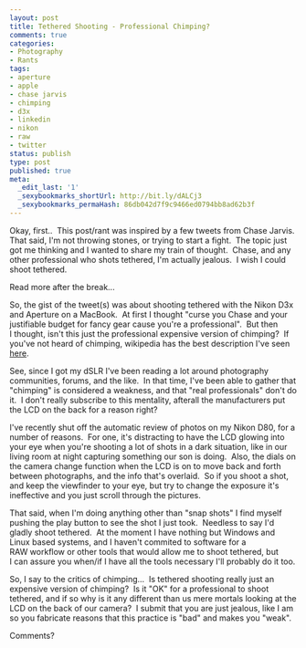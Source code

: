```yaml
---
layout: post
title: Tethered Shooting - Professional Chimping?
comments: true
categories:
- Photography
- Rants
tags:
- aperture
- apple
- chase jarvis
- chimping
- d3x
- linkedin
- nikon
- raw
- twitter
status: publish
type: post
published: true
meta:
  _edit_last: '1'
  _sexybookmarks_shortUrl: http://bit.ly/dALCj3
  _sexybookmarks_permaHash: 86db042d7f9c9466ed0794bb8ad62b3f
---
```

<p>Okay, first..&nbsp; This post/rant was inspired by a few tweets from Chase Jarvis.&nbsp; That said, I'm not throwing stones, or trying to start a fight.&nbsp; The topic just got me thinking and I&nbsp;wanted to share my train of thought.&nbsp; Chase, and any other professional who shots tethered, I'm actually jealous.&nbsp; I&nbsp;wish I&nbsp;could shoot tethered.</p>
<p>Read more after the break...<!--more--></p>
<p>So, the gist of the tweet(s) was about shooting tethered with the Nikon D3x and Aperture on a MacBook.&nbsp; At first I&nbsp;thought &quot;curse you Chase and your justifiable budget for fancy gear cause you're a professional&quot;.&nbsp; But then I&nbsp;thought, isn't this just the professional expensive version of chimping?&nbsp; If you've not heard of chimping, wikipedia has the best description I've seen <a href="http://en.wikipedia.org/wiki/Chimping">here</a>.</p>
<p>See, since I&nbsp;got my dSLR I've been reading a lot around photography communities, forums, and the like.&nbsp; In that time, I've been able to gather that &quot;chimping&quot;&nbsp;is considered a weakness, and that &quot;real professionals&quot; don't do it.&nbsp; I don't really subscribe to this mentality, afterall the manufacturers put the LCD&nbsp;on the back for a reason right?</p>
<p>I've recently shut off the automatic review of photos on my Nikon D80, for a number of reasons.&nbsp; For one, it's distracting to have the LCD&nbsp;glowing into your eye when you're shooting a lot of shots in a dark situation, like in our living room at night capturing something our son is doing.&nbsp; Also, the dials on the camera change function when the LCD&nbsp;is on to move back and forth between photographs, and the info that's overlaid.&nbsp; So if you shoot a shot, and keep the viewfinder to your eye, but try to change the exposure it's ineffective and you just scroll through the pictures.</p>
<p>That said, when I'm doing anything other than &quot;snap shots&quot; I&nbsp;find myself pushing the play button to see the shot I&nbsp;just took.&nbsp; Needless to say I'd gladly shoot tethered.&nbsp; At the moment I&nbsp;have nothing but Windows and Linux based systems, and I&nbsp;haven't commited to software for a RAW&nbsp;workflow or other tools that would allow me to shoot tethered, but I&nbsp;can assure you when/if I&nbsp;have all the tools necessary I'll probably do it too.</p>
<p>So, I&nbsp;say to the critics of chimping...&nbsp; Is tethered shooting really just an expensive version of chimping?&nbsp; Is it &quot;OK&quot;&nbsp;for a professional to shoot tethered, and if so why is it any different than us mere mortals looking at the LCD&nbsp;on the back of our camera?&nbsp; I submit that you are just jealous, like I&nbsp;am so you fabricate reasons that this practice is &quot;bad&quot;&nbsp;and makes you &quot;weak&quot;.</p>
<p>Comments?</p>
